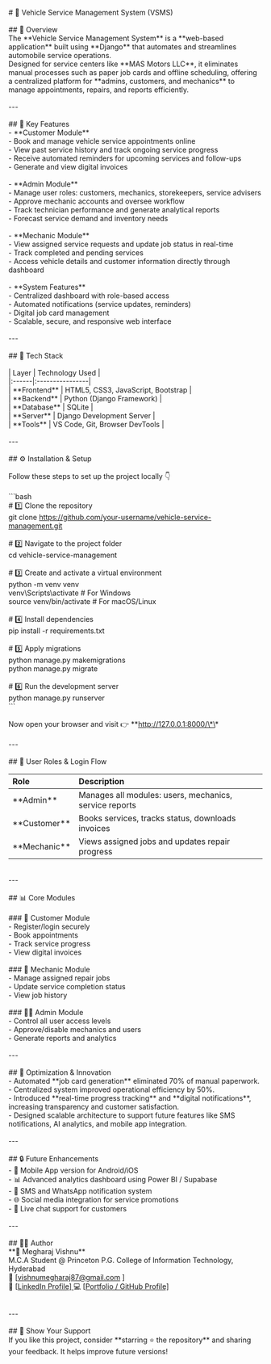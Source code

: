 \# 🚗 Vehicle Service Management System (VSMS)  
<br/>\## 📖 Overview  
The \*\*Vehicle Service Management System\*\* is a \*\*web-based application\*\* built using \*\*Django\*\* that automates and streamlines automobile service operations.  
Designed for service centers like \*\*MAS Motors LLC\*\*, it eliminates manual processes such as paper job cards and offline scheduling, offering a centralized platform for \*\*admins, customers, and mechanics\*\* to manage appointments, repairs, and reports efficiently.  
<br/>\---  
<br/>\## 🧠 Key Features  
\- \*\*Customer Module\*\*  
\- Book and manage vehicle service appointments online  
\- View past service history and track ongoing service progress  
\- Receive automated reminders for upcoming services and follow-ups  
\- Generate and view digital invoices  
<br/>\- \*\*Admin Module\*\*  
\- Manage user roles: customers, mechanics, storekeepers, service advisers  
\- Approve mechanic accounts and oversee workflow  
\- Track technician performance and generate analytical reports  
\- Forecast service demand and inventory needs  
<br/>\- \*\*Mechanic Module\*\*  
\- View assigned service requests and update job status in real-time  
\- Track completed and pending services  
\- Access vehicle details and customer information directly through dashboard  
<br/>\- \*\*System Features\*\*  
\- Centralized dashboard with role-based access  
\- Automated notifications (service updates, reminders)  
\- Digital job card management  
\- Scalable, secure, and responsive web interface  
<br/>\---  
<br/>\## 🧩 Tech Stack  
<br/>| Layer | Technology Used |  
|:------|:----------------|  
| \*\*Frontend\*\* | HTML5, CSS3, JavaScript, Bootstrap |  
| \*\*Backend\*\* | Python (Django Framework) |  
| \*\*Database\*\* | SQLite |  
| \*\*Server\*\* | Django Development Server |  
| \*\*Tools\*\* | VS Code, Git, Browser DevTools |  
<br/>\---  
<br/>\## ⚙️ Installation & Setup  
<br/>Follow these steps to set up the project locally 👇  
<br/>\`\`\`bash  
\# 1️⃣ Clone the repository  
git clone <https://github.com/your-username/vehicle-service-management.git>  
<br/>\# 2️⃣ Navigate to the project folder  
cd vehicle-service-management  
<br/>\# 3️⃣ Create and activate a virtual environment  
python -m venv venv  
venv\\Scripts\\activate # For Windows  
source venv/bin/activate # For macOS/Linux  
<br/>\# 4️⃣ Install dependencies  
pip install -r requirements.txt  
<br/>\# 5️⃣ Apply migrations  
python manage.py makemigrations  
python manage.py migrate  
<br/>\# 6️⃣ Run the development server  
python manage.py runserver  
\`\`\`  
<br/>Now open your browser and visit 👉 \*\*<http://127.0.0.1:8000/\*\>*  
<br/>\---  
<br/>\## 👤 User Roles & Login Flow  

| Role | Description |  
|:-----|:-------------|  
| \*\*Admin\*\* | Manages all modules: users, mechanics, service reports |  
| \*\*Customer\*\* | Books services, tracks status, downloads invoices |  
| \*\*Mechanic\*\* | Views assigned jobs and updates repair progress |  
<br/>\---  
<br/>\## 📊 Core Modules  
<br/>\### 🧍 Customer Module  
\- Register/login securely  
\- Book appointments  
\- Track service progress  
\- View digital invoices  
<br/>\### 🧰 Mechanic Module  
\- Manage assigned repair jobs  
\- Update service completion status  
\- View job history  
<br/>\### 🧑‍💼 Admin Module  
\- Control all user access levels  
\- Approve/disable mechanics and users  
\- Generate reports and analytics  
<br/>\---  
<br/>\## 🚀 Optimization & Innovation  
\- Automated \*\*job card generation\*\* eliminated 70% of manual paperwork.  
\- Centralized system improved operational efficiency by 50%.  
\- Introduced \*\*real-time progress tracking\*\* and \*\*digital notifications\*\*, increasing transparency and customer satisfaction.  
\- Designed scalable architecture to support future features like SMS notifications, AI analytics, and mobile app integration.  
<br/>\---  
<br/>\## 🔒 Future Enhancements  
\- 📱 Mobile App version for Android/iOS  
\- 📊 Advanced analytics dashboard using Power BI / Supabase  
\- 🔔 SMS and WhatsApp notification system  
\- 🌐 Social media integration for service promotions  
\- 💬 Live chat support for customers  
<br/>\---  
<br/>\## 🧑‍💻 Author  
\*\*👋 Megharaj Vishnu\*\*  
M.C.A Student @ Princeton P.G. College of Information Technology, Hyderabad  
📧 \[vishnumegharaj87@gmail.com \]  
💼 \[[LinkedIn Profile\] ](https://www.linkedin.com/in/vishnu-megharaj-1b45011a4/) 
💻 \[[Portfolio / GitHub Profile\] ](https://vishnumegharaj.vercel.app/) 

<br/>\---  
<br/>\## 🌟 Show Your Support  
If you like this project, consider \*\*starring ⭐ the repository\*\* and sharing your feedback. It helps improve future versions!

